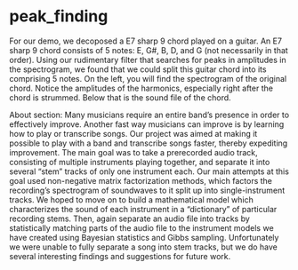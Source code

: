 # peak_finding

For our demo, we decoposed a E7 sharp 9 chord played on a guitar. An E7 sharp 9 chord consists of 5 notes: E, G#, B, D, and G (not necessarily in that order). Using our rudimentary filter that searches for peaks in amplitudes in the spectrogram, we found that we could split this guitar chord into its comprising 5 notes. On the left, you will find the spectrogram of the original chord. Notice the amplitudes of the harmonics, especially right after the chord is strummed.
Below that is the sound file of the chord.

About section:
Many musicians require an entire band’s presence in order to effectively improve. Another fast way musicians can improve is by learning how to play or transcribe songs. Our project was aimed at making it possible to play with a band and transcribe songs faster, thereby expediting improvement. The main goal was to take a prerecorded audio track, consisting of multiple instruments playing together, and separate it into several “stem” tracks of only one instrument each. Our main attempts at this goal used non-negative matrix factorization methods, which factors the recording’s spectrogram of soundwaves to it split up into single-instrument tracks. We hoped to move on to build a mathematical model which characterizes the sound of each instrument in a “dictionary” of particular recording stems. Then, again separate an audio file into tracks by statistically matching parts of the audio file to the instrument models we have created using Bayesian statistics and Gibbs sampling. Unfortunately we were unable to fully separate a song into stem tracks, but we do have several interesting findings and suggestions for future work. 
